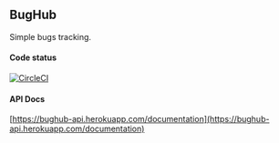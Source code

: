 ## BugHub

Simple bugs tracking.

#### Code status

[![CircleCI](https://circleci.com/gh/activebridge/bughub-api.svg?style=svg)](https://circleci.com/gh/activebridge/bughub-api)

#### API Docs

[https://bughub-api.herokuapp.com/documentation](https://bughub-api.herokuapp.com/documentation)
